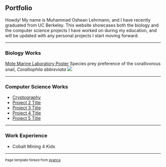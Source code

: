 ## Portfolio

Howdy! My name is Muhammad Oshean Lehrmann, and I have recently graduated from UC Berkeley. This website showcases both the biology and the computer science projects I have worked on during my education, and will be updated with any personal projects I start moving forward.

---

### Biology Works

[Mote Marine Laboratory Poster](https://imgur.com/xQoTsk2)
Species prey preference of the corallivorous snail, _Coralliophila abbreviata_
<img src="images/MOTE.jpg?raw=true"/>

---

### Computer Science Works

- [Cryptography](http://example.com/)
- [Project 2 Title](http://example.com/)
- [Project 3 Title](http://example.com/)
- [Project 4 Title](http://example.com/)
- [Project 5 Title](http://example.com/)

---

### Work Experience
- Cobalt Mining 4 Kids


---
<p style="font-size:11px">Page template forked from <a href="https://github.com/evanca/quick-portfolio">evanca</a></p>
<!-- Remove above link if you don't want to attibute -->
